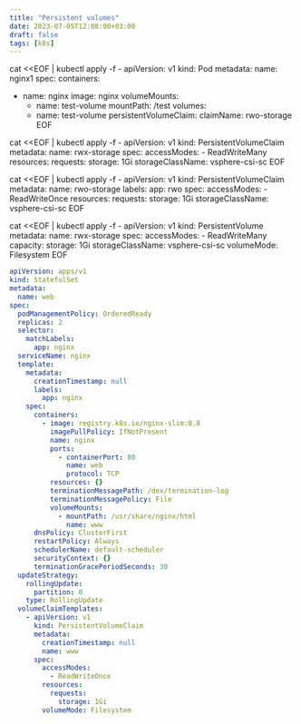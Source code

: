 ```yaml
---
title: "Persistent volumes"
date: 2023-07-05T12:08:00+03:00
draft: false
tags: [k8s]
---
```

cat <<EOF | kubectl apply -f -
apiVersion: v1
kind: Pod
metadata:
  name: nginx1
spec:
  containers:
  - name: nginx
    image: nginx
    volumeMounts:
    - name: test-volume
      mountPath: /test
  volumes:
    - name: test-volume
      persistentVolumeClaim:
        claimName: rwo-storage
EOF

cat <<EOF | kubectl apply -f -
apiVersion: v1
kind: PersistentVolumeClaim
metadata:
  name: rwx-storage
spec:
  accessModes:
    - ReadWriteMany
  resources:
    requests:
      storage: 1Gi
  storageClassName: vsphere-csi-sc
EOF

cat <<EOF | kubectl apply -f -
apiVersion: v1
kind: PersistentVolumeClaim
metadata:
  name: rwo-storage
  labels:
    app: rwo
spec:
  accessModes:
    - ReadWriteOnce
  resources:
    requests:
      storage: 1Gi
  storageClassName: vsphere-csi-sc
EOF

cat <<EOF | kubectl apply -f -
apiVersion: v1
kind: PersistentVolume
metadata:
  name: rwx-storage
spec:
  accessModes:
    - ReadWriteMany
  capacity:
    storage: 1Gi
  storageClassName: vsphere-csi-sc
  volumeMode: Filesystem
EOF

```yml
apiVersion: apps/v1
kind: StatefulSet
metadata:
  name: web
spec:
  podManagementPolicy: OrderedReady
  replicas: 2
  selector:
    matchLabels:
      app: nginx
  serviceName: nginx
  template:
    metadata:
      creationTimestamp: null
      labels:
        app: nginx
    spec:
      containers:
        - image: registry.k8s.io/nginx-slim:0.8
          imagePullPolicy: IfNotPresent
          name: nginx
          ports:
            - containerPort: 80
              name: web
              protocol: TCP
          resources: {}
          terminationMessagePath: /dev/termination-log
          terminationMessagePolicy: File
          volumeMounts:
            - mountPath: /usr/share/nginx/html
              name: www
      dnsPolicy: ClusterFirst
      restartPolicy: Always
      schedulerName: default-scheduler
      securityContext: {}
      terminationGracePeriodSeconds: 30
  updateStrategy:
    rollingUpdate:
      partition: 0
    type: RollingUpdate
  volumeClaimTemplates:
    - apiVersion: v1
      kind: PersistentVolumeClaim
      metadata:
        creationTimestamp: null
        name: www
      spec:
        accessModes:
          - ReadWriteOnce
        resources:
          requests:
            storage: 1Gi
        volumeMode: Filesystem
```

